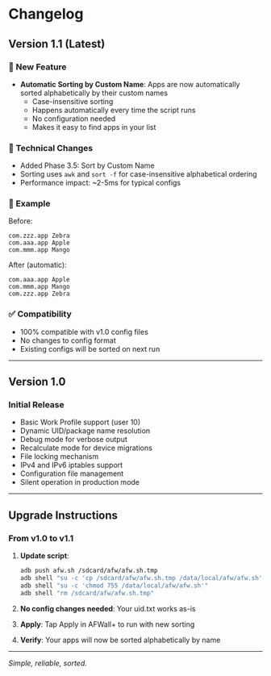 # Changelog

## Version 1.1 (Latest)

### 🎯 New Feature
- **Automatic Sorting by Custom Name**: Apps are now automatically sorted alphabetically by their custom names
  - Case-insensitive sorting
  - Happens automatically every time the script runs
  - No configuration needed
  - Makes it easy to find apps in your list

### 🔧 Technical Changes
- Added Phase 3.5: Sort by Custom Name
- Sorting uses `awk` and `sort -f` for case-insensitive alphabetical ordering
- Performance impact: ~2-5ms for typical configs

### 📝 Example
Before:
```
com.zzz.app Zebra
com.aaa.app Apple
com.mmm.app Mango
```

After (automatic):
```
com.aaa.app Apple
com.mmm.app Mango
com.zzz.app Zebra
```

### ✅ Compatibility
- 100% compatible with v1.0 config files
- No changes to config format
- Existing configs will be sorted on next run

---

## Version 1.0

### Initial Release
- Basic Work Profile support (user 10)
- Dynamic UID/package name resolution
- Debug mode for verbose output
- Recalculate mode for device migrations
- File locking mechanism
- IPv4 and IPv6 iptables support
- Configuration file management
- Silent operation in production mode

---

## Upgrade Instructions

### From v1.0 to v1.1

1. **Update script**:
   ```bash
   adb push afw.sh /sdcard/afw/afw.sh.tmp
   adb shell "su -c 'cp /sdcard/afw/afw.sh.tmp /data/local/afw/afw.sh'"
   adb shell "su -c 'chmod 755 /data/local/afw/afw.sh'"
   adb shell "rm /sdcard/afw/afw.sh.tmp"
   ```

2. **No config changes needed**: Your uid.txt works as-is

3. **Apply**: Tap Apply in AFWall+ to run with new sorting

4. **Verify**: Your apps will now be sorted alphabetically by name

---

*Simple, reliable, sorted.*
